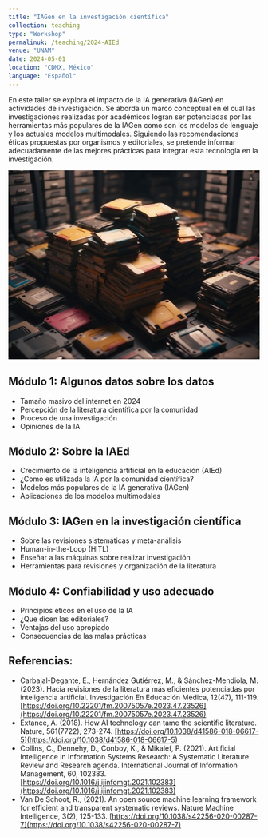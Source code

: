 ```yaml
---
title: "IAGen en la investigación científica"
collection: teaching
type: "Workshop"
permalinuk: /teaching/2024-AIEd
venue: "UNAM"
date: 2024-05-01
location: "CDMX, México"
language: "Español"
---
```


En este taller se explora el impacto de la IA generativa (IAGen) en actividades de investigación. Se aborda un marco conceptual en el cual las investigaciones realizadas por académicos logran ser potenciadas por las herramientas más populares de la IAGen como son los modelos de lenguaje y los actuales modelos multimodales. Siguiendo las recomendaciones éticas propuestas por organismos y editoriales, se pretende informar adecuadamente de las mejores prácticas para integrar esta tecnología en la investigación.

![Illustration](/images/RB_I.png)

Módulo 1: Algunos datos sobre los datos
------
* Tamaño masivo del internet en 2024
* Percepción de la literatura científica por la comunidad
* Proceso de una investigación
* Opiniones de la IA

Módulo 2: Sobre la IAEd
------
* Crecimiento de la inteligencia artificial en la educación (AIEd)
* ¿Como es utilizada la IA por la comunidad científica?
* Modelos más populares de la IA generativa (IAGen) 
* Aplicaciones de los modelos multimodales

Módulo 3: IAGen en la investigación científica
------
* Sobre las revisiones sistemáticas y meta-análisis
* Human-in-the-Loop (HITL)
* Enseñar a las máquinas sobre realizar investigación
* Herramientas para revisiones y organización de la literatura

Módulo 4: Confiabilidad y uso adecuado
------
* Principios éticos en el uso de la IA
* ¿Que dicen las editoriales?
* Ventajas del uso apropiado
* Consecuencias de las malas prácticas


Referencias:
------
* Carbajal-Degante, E., Hernández Gutiérrez, M., & Sánchez-Mendiola, M. (2023). Hacia revisiones de la literatura más eficientes potenciadas por inteligencia artificial. Investigación En Educación Médica, 12(47), 111-119. [https://doi.org/10.22201/fm.20075057e.2023.47.23526](https://doi.org/10.22201/fm.20075057e.2023.47.23526)
* Extance, A. (2018). How AI technology can tame the scientific literature. Nature, 561(7722), 273-274. [https://doi.org/10.1038/d41586-018-06617-5](https://doi.org/10.1038/d41586-018-06617-5)
* Collins, C., Dennehy, D., Conboy, K., & Mikalef, P. (2021). Artificial Intelligence in Information Systems Research: A Systematic Literature Review and Research agenda. International Journal of Information Management, 60, 102383. [https://doi.org/10.1016/j.ijinfomgt.2021.102383](https://doi.org/10.1016/j.ijinfomgt.2021.102383)
* Van De Schoot, R., (2021). An open source machine learning framework for efficient and transparent systematic reviews. Nature Machine Intelligence, 3(2), 125-133. [https://doi.org/10.1038/s42256-020-00287-7](https://doi.org/10.1038/s42256-020-00287-7)

